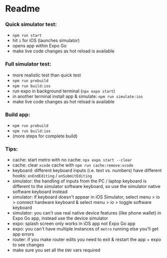 # Readme

### Quick simulator test:
- `npm run start`  
- hit `i` for iOS  (launches simulator)
- opens app within Expo Go
- make live code changes as hot reload is available

### Full simulator test:
- more realistic test than quick test
- `npm run prebuild`  
- `npm run build:ios`  
- run expo in background terminal (`npx expo start`)  
- in another terminal install app & simulate: `npm run simulate:ios`  
- make live code changes as hot reload is available  

### Build app:  
- `npm run prebuild`  
- `npm run build:ios`
- (more steps for complete build)

### Tips:  
- cache: start metro with no cache: `npx expo start --clear`
- cache: clear `xcode` cache with `npm run cache:remove:xcode`  
- keyboard: different keyboard inputs (i.e. text vs. numbers) have different hooks: `onEndEditing` / `onSubmitEditing`  
- simulator: the handling of inputs from the PC / laptop keyboard is different to the simulator software keyboard, so use the simulator native software keyboard instead
- simulator: if keyboard doesn't appear in iOS Simulator, select menu > io > connect hardware keyboard & select menu > io > toggle software keyboard  
- simulator: you can't use real native device features (like phone wallet) in Expo Go app, instead use the device simulator
- expo: splash screen only works in iOS app not Expo Go app  
- expo: you can't have multiple instances of `metro` running else you'll get app errors  
- router: if you make router edits you need to exit & restart the app + expo to see changes  
- make sure you set all the `ENV` vars required  
